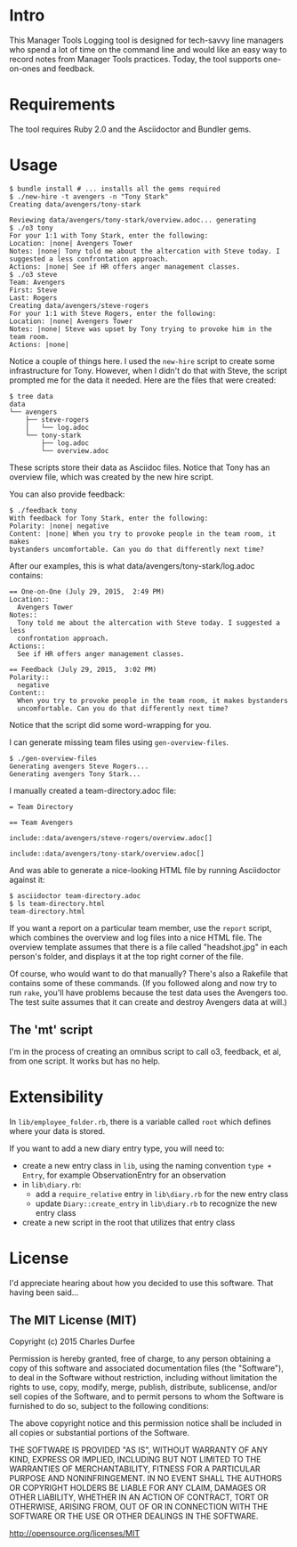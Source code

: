 # Intro

This Manager Tools Logging tool is designed for tech-savvy line managers who
spend a lot of time on the command line and would like an easy way to record
notes from Manager Tools practices. Today, the tool supports one-on-ones and
feedback.

# Requirements

The tool requires Ruby 2.0 and the Asciidoctor and Bundler gems.

# Usage

    $ bundle install # ... installs all the gems required
    $ ./new-hire -t avengers -n "Tony Stark"
    Creating data/avengers/tony-stark

    Reviewing data/avengers/tony-stark/overview.adoc... generating
    $ ./o3 tony
    For your 1:1 with Tony Stark, enter the following:
    Location: |none| Avengers Tower
    Notes: |none| Tony told me about the altercation with Steve today. I
    suggested a less confrontation approach.
    Actions: |none| See if HR offers anger management classes.
    $ ./o3 steve
    Team: Avengers
    First: Steve
    Last: Rogers
    Creating data/avengers/steve-rogers
    For your 1:1 with Steve Rogers, enter the following:
    Location: |none| Avengers Tower
    Notes: |none| Steve was upset by Tony trying to provoke him in the team room.
    Actions: |none|

Notice a couple of things here. I used the `new-hire` script to create some
infrastructure for Tony. However, when I didn't do that with Steve, the script
prompted me for the data it needed. Here are the files that were created:

    $ tree data
    data
    └── avengers
        ├── steve-rogers
        │   └── log.adoc
        └── tony-stark
            ├── log.adoc
            └── overview.adoc

These scripts store their data as Asciidoc files. Notice that Tony has an
overview file, which was created by the new hire script.

You can also provide feedback:

    $ ./feedback tony
    With feedback for Tony Stark, enter the following:
    Polarity: |none| negative
    Content: |none| When you try to provoke people in the team room, it makes
    bystanders uncomfortable. Can you do that differently next time?

After our examples, this is what data/avengers/tony-stark/log.adoc contains:

    == One-on-One (July 29, 2015,  2:49 PM)
    Location::
      Avengers Tower
    Notes::
      Tony told me about the altercation with Steve today. I suggested a less
      confrontation approach.
    Actions::
      See if HR offers anger management classes.

    == Feedback (July 29, 2015,  3:02 PM)
    Polarity::
      negative
    Content::
      When you try to provoke people in the team room, it makes bystanders
      uncomfortable. Can you do that differently next time?

Notice that the script did some word-wrapping for you.

I can generate missing team files using `gen-overview-files`.

    $ ./gen-overview-files
    Generating avengers Steve Rogers...
    Generating avengers Tony Stark...

I manually created a team-directory.adoc file:

    = Team Directory

    == Team Avengers

    include::data/avengers/steve-rogers/overview.adoc[]

    include::data/avengers/tony-stark/overview.adoc[]

And was able to generate a nice-looking HTML file by running Asciidoctor against
it:

    $ asciidoctor team-directory.adoc
    $ ls team-directory.html
    team-directory.html

If you want a report on a particular team member, use the `report` script, which
combines the overview and log files into a nice HTML file. The overview template
assumes that there is a file called "headshot.jpg" in each person's folder, and
displays it at the top right corner of the file.

Of course, who would want to do that manually? There's also a Rakefile that
contains some of these commands. (If you followed along and now try to run
`rake`, you'll have problems because the test data uses the Avengers too. The
test suite assumes that it can create and destroy Avengers data at will.)

## The 'mt' script

I'm in the process of creating an omnibus script to call o3, feedback, et al, from one script. It works but has no help.

# Extensibility

In `lib/employee_folder.rb`, there is a variable called `root` which defines
where your data is stored.

If you want to add a new diary entry type, you will need to:

* create a new entry class in `lib`, using the naming convention `type + Entry`,
for example ObservationEntry for an observation
* in `lib\diary.rb`:
  - add a `require_relative` entry in `lib\diary.rb` for the new entry class
  - update `Diary::create_entry` in `lib\diary.rb` to recognize the new entry class
* create a new script in the root that utilizes that entry class

# License

I'd appreciate hearing about how you decided to use this software. That having
been said...

## The MIT License (MIT)

Copyright (c) 2015 Charles Durfee

Permission is hereby granted, free of charge, to any person obtaining a copy
of this software and associated documentation files (the "Software"), to deal
in the Software without restriction, including without limitation the rights
to use, copy, modify, merge, publish, distribute, sublicense, and/or sell
copies of the Software, and to permit persons to whom the Software is
furnished to do so, subject to the following conditions:

The above copyright notice and this permission notice shall be included in
all copies or substantial portions of the Software.

THE SOFTWARE IS PROVIDED "AS IS", WITHOUT WARRANTY OF ANY KIND, EXPRESS OR
IMPLIED, INCLUDING BUT NOT LIMITED TO THE WARRANTIES OF MERCHANTABILITY,
FITNESS FOR A PARTICULAR PURPOSE AND NONINFRINGEMENT. IN NO EVENT SHALL THE
AUTHORS OR COPYRIGHT HOLDERS BE LIABLE FOR ANY CLAIM, DAMAGES OR OTHER
LIABILITY, WHETHER IN AN ACTION OF CONTRACT, TORT OR OTHERWISE, ARISING FROM,
OUT OF OR IN CONNECTION WITH THE SOFTWARE OR THE USE OR OTHER DEALINGS IN
THE SOFTWARE.

http://opensource.org/licenses/MIT
